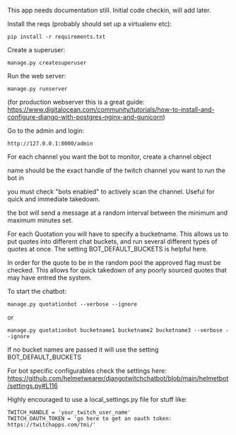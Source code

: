 This app needs documentation still. Initial code checkin, will add later.


Install the reqs (probably should set up a virtualenv etc):

    pip install -r requirements.txt

Create a superuser:

    manage.py createsuperuser

Run the web server:

    manage.py runserver

(for production webserver this is a great guide: https://www.digitalocean.com/community/tutorials/how-to-install-and-configure-django-with-postgres-nginx-and-gunicorn)


Go to the admin and login:

    http://127.0.0.1:8000/admin

For each channel you want the bot to monitor, create a channel object

name should be the exact handle of the twitch channel you want to run the bot in

you must check "bots enabled" to actively scan the channel. Useful for quick and immediate takedown.

the bot will send a message at a random interval between the minimum and maximum minutes set.


For each Quotation you will have to specify a bucketname. This allows us to put quotes into different
chat buckets, and run several different types of quotes at once. The setting BOT_DEFAULT_BUCKETS is helpful here.

In order for the quote to be in the random pool the approved flag must be checked. This allows for quick takedown of any poorly sourced quotes that may have entred the system.


To start the chatbot:

    manage.py quotationbot --verbose --ignore
    
or

    manage.py quotationbot bucketname1 bucketname2 bucketname3 --verbose --ignore

If no bucket names are passed it will use the setting BOT_DEFAULT_BUCKETS

For bot specific configurables check the settings here:
https://github.com/helmetwearer/djangotwitchchatbot/blob/main/helmetbot/settings.py#L116

Highly encouraged to use a local_settings.py file for stuff like:

    TWITCH_HANDLE = 'your_twitch_user_name'
    TWITCH_OAUTH_TOKEN = 'go here to get an oauth token: https://twitchapps.com/tmi/'
